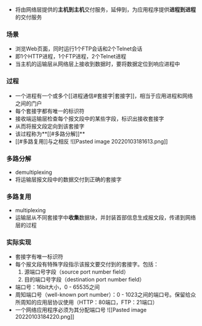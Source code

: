 -  将由网络层提供的**主机到主机**交付服务，延伸到，为应用程序提供**进程到进程**的交付服务

### 场景
- 浏览Web页面，同时运行1个FTP会话和2个Telnet会话
- 即1个HTTP进程，1个FTP进程，2个Telnet进程
- 当主机的运输层从网络层上接收到数据时，要将数据定位到响应进程中

### 过程
- 一个进程有一个或多个[[进程通信#套接字|套接字]]，相当于应用进程和网络之间的门户
- 每个套接字都有唯一的标识符
- 接收端运输层检查每个报文段中的某些字段，标识出接收套接字
- 从而将报文段定向到该套接字
- 该过程称为**[[#多路分解]]**
- [[#多路复用]]与之相反
![[Pasted image 20220103181613.png]]
### 多路分解
- demultiplexing
- 将运输层报文段中的数据交付到正确的套接字

### 多路复用
-  multiplexing
-  运输层从不同套接字中**收集**数据块，并封装首部信息生成报文段，传递到网络层的过程

### 实际实现
- 套接字有唯一标识符
- 每个报文段有特殊字段指示该报文要交付到的套接字。包括：
	1. 源端口号字段（source port number field）
	2. 目的端口号字段（destination port number field）
- 端口号：16bit大小，0 - 65535之间
- 周知端口号（well-known port number）：0 - 1023之间的端口号。保留给众所周知的应用层协议使用（HTTP：80端口，FTP：21端口）
- 一个网络应用程序必须为其分配端口号
![[Pasted image 20220103184220.png]]